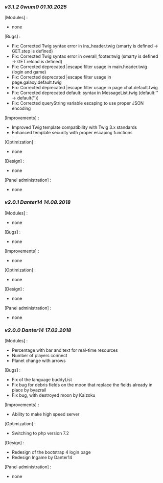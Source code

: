 ### _v3.1.2	0wum0 01.10.2025_
[Modules] :
- none

[Bugs] :
- Fix: Corrected Twig syntax error in ins_header.twig (smarty is defined → GET.step is defined)
- Fix: Corrected Twig syntax error in overall_footer.twig (smarty is defined → GET.reload is defined)
- Fix: Corrected deprecated |escape filter usage in main.header.twig (login and game)
- Fix: Corrected deprecated |escape filter usage in page.galaxy.default.twig
- Fix: Corrected deprecated |escape filter usage in page.chat.default.twig
- Fix: Corrected deprecated default: syntax in MessageList.twig (default:'' → default(''))
- Fix: Corrected queryString variable escaping to use proper JSON encoding

[Improvements] :
- Improved Twig template compatibility with Twig 3.x standards
- Enhanced template security with proper escaping functions

[Optimization] :
- none

[Design] :
- none

[Panel administration] :
- none

### _v2.0.1	Danter14 14.08.2018_
[Modules] :
- none

[Bugs] :
- none

[Improvements] :
- none

[Optimization] :
- none

[Design] :
- none

[Panel administration] :
- none

### _v2.0.0	Danter14 17.02.2018_
[Modules] :
- Percentage with bar and text for real-time resources
- Number of players connect
- Planet change with arrows

[Bugs] :
- Fix of the language buddyList
- Fix bug for debris fields on the moon that replace the fields already in place by byazrail
- Fix bug, with destroyed moon by Kaizoku

[Improvements] :
- Ability to make high speed server

[Optimization] :
- Switching to php version 7.2

[Design] :
- Redesign of the bootstrap 4 login page
- Redesign Ingame by Danter14

[Panel administration] :
- none